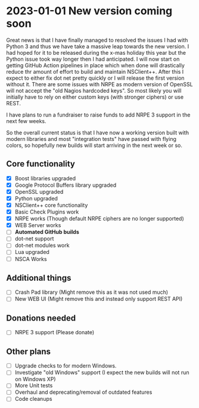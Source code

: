 # 2023-01-01 New version coming soon

Great news is that I have finally managed to resolved the issues I had with Python 3 and thus we have take a massive
leap towards the new version.
I had hoped for it to be released during the x-mas holiday this year but the Python issue took way longer then I had
anticipated.
I will now start on getting GitHub Action pipelines in place which when done will drastically reduce thr amount of
effort to build and maintain NSClient++.
After this I expect to either fix dot net pretty quickly or I will release the first version without it.
There are some issues with NRPE as modern version of OpenSSL will not accept the "old Nagios hardcoded keys".
So most likely you will initially have to rely on either custom keys (with stronger ciphers) or use REST.

I have plans to run a fundraiser to raise funds to add NRPE 3 support in the next few weeks.

So the overall current status is that I have now a working version built with modern libraries and most "integration
tests" have passed with flying colors, so hopefully new builds will start arriving in the next week or so.

## Core functionality

- [x] Boost libraries upgraded
- [x] Google Protocol Buffers library upgraded
- [x] OpenSSL upgraded
- [x] Python upgraded
- [x] NSClient++ core functionality
- [x] Basic Check Plugins work
- [x] NRPE works (Though default NRPE ciphers are no longer supported)
- [x] WEB Server works
- [ ] **Automated GitHub builds**
- [ ] dot-net support
- [ ] dot-net modules work
- [ ] Lua upgraded
- [ ] NSCA Works

## Additional things

- [ ] Crash Pad library (Might remove this as it was not used much)
- [ ] New WEB UI (Might remove this and instead only support REST API)

## Donations needed

- [ ] NRPE 3 support (Please donate)

## Other plans

- [ ] Upgrade checks to for modern Windows.
- [ ] Investigate "old Windows" support (I expect the new builds will not run on Windows XP)
- [ ] More Unit tests
- [ ] Overhaul and deprecating/removal of outdated features
- [ ] Code cleanups
